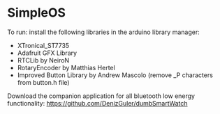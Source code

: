 # SimpleOS

To run: 
install the following libraries in the arduino library manager: 

- XTronical_ST7735
- Adafruit GFX Library
- RTCLib by NeiroN
- RotaryEncoder by Matthias Hertel
- Improved Button Library by Andrew Mascolo (remove _P characters from button.h file)

Download the companion application for all bluetooth low energy functionality: 
https://github.com/DenizGuler/dumbSmartWatch
